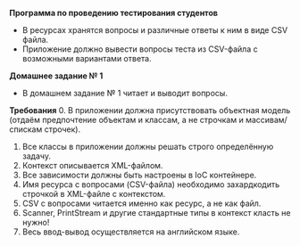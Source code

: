 **Программа по проведению тестирования студентов**
- В ресурсах хранятся вопросы и различные ответы к ним в виде CSV файла.
- Приложение должно вывести вопросы теста из CSV-файла с возможными вариантами ответа.

**Домашнее задание № 1**
- В домашнем задание № 1 читает и выводит вопросы.

**Требования**
0. В приложении должна присутствовать объектная модель (отдаём предпочтение объектам и классам, а не строчкам и массивам/спискам строчек).
1. Все классы в приложении должны решать строго определённую задачу.
2. Контекст описывается XML-файлом.
3. Все зависимости должны быть настроены в IoC контейнере.
4. Имя ресурса с вопросами (CSV-файла) необходимо захардкодить строчкой в XML-файле с контекстом.
5. CSV с вопросами читается именно как ресурс, а не как файл.
6. Scanner, PrintStream и другие стандартные типы в контекст класть не нужно!
7. Весь ввод-вывод осуществляется на английском языке.

